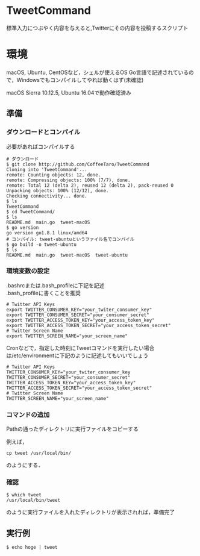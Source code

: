 # TweetCommand

標準入力につぶやく内容を与えると,Twitterにその内容を投稿するスクリプト  

# 環境
macOS, Ubuntu, CentOSなど，シェルが使えるOS
Go言語で記述されているので，Windowsでもコンパイルしてやれば動くはず(未確認)

macOS Sierra 10.12.5, Ubuntu 16.04で動作確認済み

## 準備

### ダウンロードとコンパイル
必要があればコンパイルする  

```
# ダウンロード
$ git clone http://github.com/CoffeeTaro/TweetCommand
Cloning into 'TweetCommand'...
remote: Counting objects: 12, done.
remote: Compressing objects: 100% (7/7), done.
remote: Total 12 (delta 2), reused 12 (delta 2), pack-reused 0
Unpacking objects: 100% (12/12), done.
Checking connectivity... done.
$ ls
TweetCommand
$ cd TweetCommand/
$ ls
README.md  main.go  tweet-macOS
$ go version
go version go1.8.1 linux/amd64
# コンパイル: tweet-ubuntuというファイル名でコンパイル
$ go build -o tweet-ubuntu
$ ls
README.md  main.go  tweet-macOS  tweet-ubuntu
```

### 環境変数の設定
.bashrcまたは.bash_profileに下記を記述  
.bash_profileに書くことを推奨  

```
# Twitter API Keys
export TWITTER_CONSUMER_KEY="your_twiter_consumer_key"
export TWITTER_CONSUMER_SECRET="your_consumer_secret"
export TWITTER_ACCESS_TOKEN_KEY="your_access_token_key"
export TWITTER_ACCESS_TOKEN_SECRET="your_access_token_secret"
# Twitter Screen Name
export TWITTER_SCREEN_NAME="your_screen_name"
```

Cronなどで，指定した時刻にTweetコマンドを実行したい場合は/etc/environmentに下記のように記述してもいいでしょう

```
# Twitter API Keys
TWITTER_CONSUMER_KEY="your_twiter_consumer_key 
TWITTER_CONSUMER_SECRET="your_consumer_secret"
TWITTER_ACCESS_TOKEN_KEY="your_access_token_key"
TWITTER_ACCESS_TOKEN_SECRET="your_access_token_secret"
# Twitter Screen Name
TWITTER_SCREEN_NAME="your_screen_name"
```


### コマンドの追加

Pathの通ったディレクトリに実行ファイルをコピーする  

例えば，  

```
cp tweet /usr/local/bin/
```
のようにする．  

### 確認

```
$ which tweet
/usr/local/bin/tweet
```
のように実行ファイルを入れたディレクトリが表示されれば，準備完了

## 実行例

```
$ echo hoge | tweet
```

